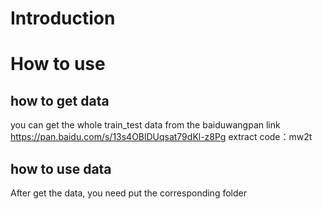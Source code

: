 # Introduction

# How to use
## how to get data
you can get the whole train_test data from the baiduwangpan link 
https://pan.baidu.com/s/13s4OBlDUqsat79dKl-z8Pg        extract code：mw2t 
## how to use data
After get the data, you need put the corresponding folder 
